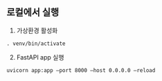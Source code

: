 ## 로컬에서 실행

1. 가상환경 활성화

`. venv/bin/activate`

2. FastAPI app 실행

`uvicorn app:app —port 8000 —host 0.0.0.0 —reload`
